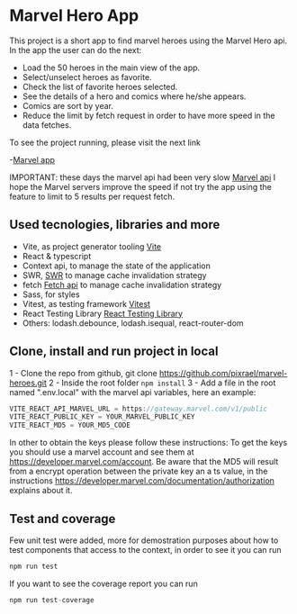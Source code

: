 # Marvel Hero App

This project is a short app to find marvel heroes using the Marvel Hero api. In the app the user can do the next:

- Load the 50 heroes in the main view of the app.
- Select/unselect heroes as favorite.
- Check the list of favorite heroes selected.
- See the details of a hero and comics where he/she appears.
- Comics are sort by year.
- Reduce the limit by fetch request in order to have more speed in the data fetches.

To see the project running, please visit the next link

-[Marvel app](https://66bc8dd24adcc47bf27bdfed--whimsical-genie-a016df.netlify.app/)

IMPORTANT: these days the marvel api had been very slow [Marvel api](https://developer.marvel.com/) I hope the Marvel servers improve the speed if not try the app using the feature to limit to 5 results per request fetch.

## Used tecnologies, libraries and more

- Vite, as project generator tooling [Vite](https://vitejs.dev/)
- React & typescript
- Context api, to manage the state of the application
- SWR, [SWR](https://swr.vercel.app/) to manage cache invalidation strategy
- fetch [Fetch api](https://developer.mozilla.org/en-US/docs/Web/API/Fetch_API/Using_Fetch) to manage cache invalidation strategy
- Sass, for styles
- Vitest, as testing framework [Vitest](https://vitest.dev/)
- React Testing Library [React Testing Library](https://testing-library.com/)
- Others: lodash.debounce, lodash.isequal, react-router-dom

## Clone, install and run project in local

1 - Clone the repo from github, git clone https://github.com/pixrael/marvel-heroes.git
2 - Inside the root folder `npm install`
3 - Add a file in the root named ".env.local" with the marvel api variables, here an example:

```js
VITE_REACT_API_MARVEL_URL = https://gateway.marvel.com/v1/public
VITE_REACT_PUBLIC_KEY = YOUR_MARVEL_PUBLIC_KEY
VITE_REACT_MD5 = YOUR_MD5_CODE
```

In other to obtain the keys please follow these instructions:
To get the keys you should use a marvel account and see them at https://developer.marvel.com/account.
Be aware that the MD5 will result from a encrypt operation between the private key an a ts value, in the instructions https://developer.marvel.com/documentation/authorization explains about it.

## Test and coverage

Few unit test were added, more for demostration purposes about how to test components that access to the context, in order to see it you can run

```js
npm run test
```

If you want to see the coverage report you can run

```js
npm run test-coverage
```
